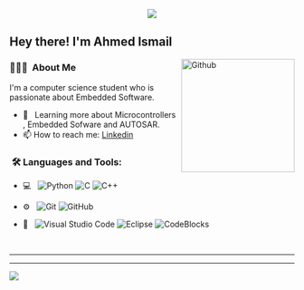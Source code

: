 
<p align="center"><img src="https://i.imgur.com/A6bWGFl.gif"/></p>

<h2> Hey there! I'm Ahmed Ismail</h2>

<img width="200" align="right" alt="Github" src="https://user-images.githubusercontent.com/48678280/88862734-4903af80-d201-11ea-968b-9c939d88a37c.gif" />


<h3> 👨🏻‍💻 &nbsp;About Me </h3>

I'm a computer science student who is passionate about Embedded Software.


- 🌱 &nbsp; Learning more about Microcontrollers , Embedded Sofware  and AUTOSAR. 
- 📫 How to reach me: [Linkedin](https://www.linkedin.com/in/ahmed-ismail-00b03b2ba/)

<h3>  &nbsp;🛠️ Languages and Tools:</h3>


- 💻 &nbsp;
![Python](https://img.shields.io/badge/-Python-333333?style=flat&logo=python)
![C](https://img.shields.io/badge/-C-black?style=flat-square&logo=c)
![C++](https://img.shields.io/badge/-C++-333333?style=flat&logo=C%2B%2B&logoColor=00599C)

- ⚙️ &nbsp;
![Git](https://img.shields.io/badge/-Git-333333?style=flat&logo=git)
![GitHub](https://img.shields.io/badge/-GitHub-333333?style=flat&logo=github)


- 🔧 &nbsp;
![Visual Studio Code](https://img.shields.io/badge/-Visual%20Studio%20Code-333333?style=flat&logo=visual-studio-code&logoColor=007ACC)
![Eclipse](https://img.shields.io/badge/-Eclipse-333333?style=flat&logo=eclipse-ide&logoColor=2C2255)
  ![CodeBlocks](https://img.shields.io/badge/-CodeBlocks-333333?style=flat&logo=CodeBlocks-ide&logoColor=2C2255)

  
<br/>

---------------------------------------------------------------------------------------------------------------------------------------------------------------------------------



---------------------------------------------------------------------------------------------------------------------------------------------------------------------------------
</p>
<img src="https://imgur.com/rilHVxA.png"/>
</p>
